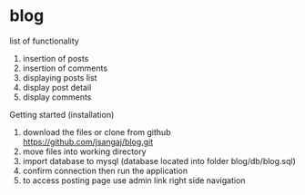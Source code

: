 # blog 
list of functionality
  1. insertion of posts
  2. insertion of comments
  3. displaying posts list
  4. display post detail
  5. display comments
  
  
  Getting started (installation)
  1. download the files or clone from github https://github.com/jsangaj/blog.git
  2. move files into working directory 
  3. import database to mysql (database located into folder blog/db/blog.sql)
  4. confirm connection then run the application
  5. to access posting page use admin link right side navigation
  
  
  
